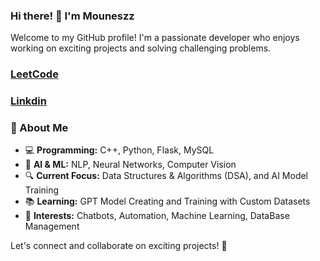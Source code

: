 ### Hi there! 👋 I'm Mouneszz 

Welcome to my GitHub profile! I'm a passionate developer who enjoys working on exciting projects and solving challenging problems.

### [LeetCode](https://leetcode.com/u/IBlameMounesh/)
### [Linkdin](https://www.linkedin.com/in/mouneshwaran-v-9b8787266/)
### 🚀 About Me
- 💻 **Programming:** C++, Python, Flask, MySQL
- 🤖 **AI & ML:** NLP, Neural Networks, Computer Vision
- 🔍 **Current Focus:** Data Structures & Algorithms (DSA), and AI Model Training
- 📚 **Learning:** GPT Model Creating and Training with Custom Datasets 
- 🎯 **Interests:** Chatbots, Automation, Machine Learning, DataBase Management

Let's connect and collaborate on exciting projects! 🚀

